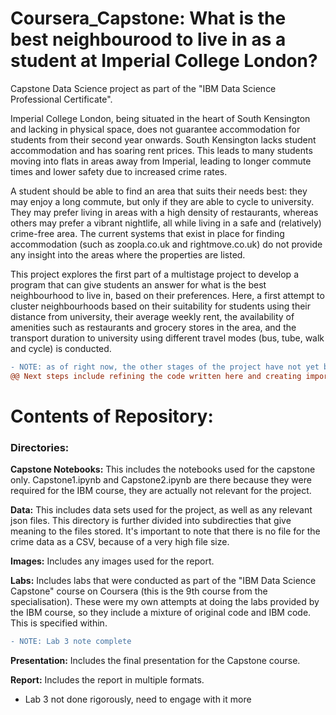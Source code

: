 # Coursera_Capstone: What is the best neighbourood to live in as a student at Imperial College London?

Capstone Data Science project as part of the "IBM Data Science Professional Certificate".

Imperial College London, being situated in the heart of South Kensington and lacking in physical space, does not guarantee accommodation for students from their second year onwards. South Kensington lacks student accommodation and has soaring rent prices. This leads to many students moving into flats in areas away from Imperial, leading to longer commute times and lower safety due to increased crime rates.

A student should be able to find an area that suits their needs best: they may enjoy a long commute, but only if they are able to cycle to university. They may prefer living in areas with a high density of restaurants, whereas others may prefer a vibrant nightlife, all while living in a safe and (relatively) crime-free area. The current systems that exist in place for finding accommodation (such as zoopla.co.uk and rightmove.co.uk) do not provide any insight into the areas where the properties are listed.

This project explores the first part of a multistage project to develop a program that can give students an answer for what is the best neighbourhood to live in, based on their preferences. Here, a first attempt to cluster neighbourhoods based on their suitability for students using their distance from university, their average weekly rent, the availability of amenities such as restaurants and grocery stores in the area, and the transport duration to university using different travel modes (bus, tube, walk and cycle) is conducted.

```diff
- NOTE: as of right now, the other stages of the project have not yet been started
@@ Next steps include refining the code written here and creating importable functions for later use @@
```

# Contents of Repository:

### Directories:

**Capstone Notebooks:**
  This includes the notebooks used for the capstone only. Capstone1.ipynb and Capstone2.ipynb are there because they were required for the IBM course, they are actually not relevant for the project.

**Data:**
  This includes data sets used for the project, as well as any relevant json files. This directory is further divided into subdirecties that give meaning to the files stored. It's important to note that there is no file for the crime data as a CSV, because of a very high file size.

**Images:**
  Includes any images used for the report.

**Labs:**
  Includes labs that were conducted as part of the "IBM Data Science Capstone" course on Coursera (this is the 9th course from the specialisation). These were my own attempts at doing the labs provided by the IBM course, so they include a mixture of original code and IBM code. This is specified within.
  ```diff
  - NOTE: Lab 3 note complete
  ```
**Presentation:**
  Includes the final presentation for the Capstone course.

**Report:**
  Includes the report in multiple formats.




- Lab 3 not done rigorously, need to engage with it more
